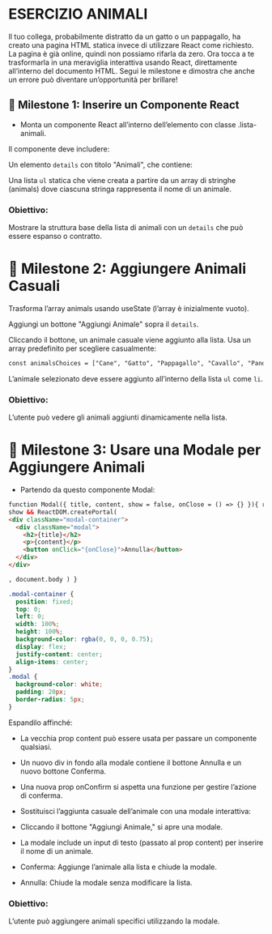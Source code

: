 # ESERCIZIO ANIMALI

Il tuo collega, probabilmente distratto da un gatto o un pappagallo, ha creato una pagina HTML statica invece di utilizzare React come richiesto. La pagina è già online, quindi non possiamo rifarla da zero. Ora tocca a te trasformarla in una meraviglia interattiva usando React, direttamente all’interno del documento HTML. Segui le milestone e dimostra che anche un errore può diventare un’opportunità per brillare!

## 📌 Milestone 1: Inserire un Componente React

- Monta un componente React all’interno dell’elemento con classe .lista-animali.

Il componente deve includere:

Un elemento `details` con titolo "Animali", che contiene:

Una lista `ul` statica che viene creata a partire da un array di stringhe (animals) dove ciascuna stringa rappresenta il nome di un animale.

### Obiettivo:

Mostrare la struttura base della lista di animali con un `details` che può essere espanso o contratto.

# 📌 Milestone 2: Aggiungere Animali Casuali

Trasforma l’array animals usando useState (l’array è inizialmente vuoto).

Aggiungi un bottone "Aggiungi Animale" sopra il `details`.

Cliccando il bottone, un animale casuale viene aggiunto alla lista.
Usa un array predefinito per scegliere casualmente:

```html
const animalsChoices = ["Cane", "Gatto", "Pappagallo", "Cavallo", "Panda"];
```

L’animale selezionato deve essere aggiunto all’interno della lista `ul` come `li`.

### Obiettivo:

L’utente può vedere gli animali aggiunti dinamicamente nella lista.

# 📌 Milestone 3: Usare una Modale per Aggiungere Animali

- Partendo da questo componente Modal:

```html
function Modal({ title, content, show = false, onClose = () => {} }){ return
show && ReactDOM.createPortal(
<div className="modal-container">
  <div className="modal">
    <h2>{title}</h2>
    <p>{content}</p>
    <button onClick="{onClose}">Annulla</button>
  </div>
</div>

, document.body ) }
```

```css
.modal-container {
  position: fixed;
  top: 0;
  left: 0;
  width: 100%;
  height: 100%;
  background-color: rgba(0, 0, 0, 0.75);
  display: flex;
  justify-content: center;
  align-items: center;
}
.modal {
  background-color: white;
  padding: 20px;
  border-radius: 5px;
}
```

Espandilo affinché:

- La vecchia prop content può essere usata per passare un componente qualsiasi.

- Un nuovo div in fondo alla modale contiene il bottone Annulla e un nuovo bottone Conferma.

- Una nuova prop onConfirm si aspetta una funzione per gestire l’azione di conferma.

- Sostituisci l’aggiunta casuale dell’animale con una modale interattiva:

- Cliccando il bottone "Aggiungi Animale," si apre una modale.

- La modale include un input di testo (passato al prop content) per inserire il nome di un animale.

- Conferma: Aggiunge l’animale alla lista e chiude la modale.

- Annulla: Chiude la modale senza modificare la lista.

### Obiettivo:

L’utente può aggiungere animali specifici utilizzando la modale.
